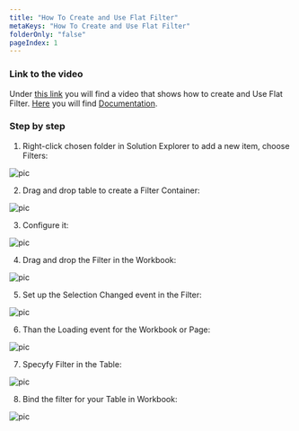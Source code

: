 ```yaml
---
title: "How To Create and Use Flat Filter"
metaKeys: "How To Create and Use Flat Filter"
folderOnly: "false"
pageIndex: 1
---
```



### Link to the video

Under [this link](https://profitbasedocs.blob.core.windows.net/videos/Filters%20-%20Creating%20and%20using%20flat%20filters.mp4) you will find a video that shows how to create and Use Flat Filter. [Here](../../filters/index.md) you will find [Documentation](../../filters/index.md).
<br/>

### Step by step


1. Right-click chosen folder in Solution Explorer to add a new item, choose Filters:

![pic](https://profitbasedocs.blob.core.windows.net/images/HTflF%20(1).png)

2. Drag and drop table to create a Filter Container: 

![pic](https://profitbasedocs.blob.core.windows.net/images/HTflF%20(2).png)

3. Configure it:
   
![pic](https://profitbasedocs.blob.core.windows.net/images/HTflF%20(3).png)


4. Drag and drop the Filter in the Workbook:

![pic](https://profitbasedocs.blob.core.windows.net/images/HTflF%20(4).png)

5. Set up the Selection Changed event in the Filter: 

![pic](https://profitbasedocs.blob.core.windows.net/images/HTflF%20(5).png)

6. Than the Loading event for the Workbook or Page:
   
![pic](https://profitbasedocs.blob.core.windows.net/images/HTflF%20(6).png)

7. Specyfy Filter in the Table:

![pic](https://profitbasedocs.blob.core.windows.net/images/HTflF%20(7).png)

8. Bind the filter for your Table in Workbook:

![pic](https://profitbasedocs.blob.core.windows.net/images/HTflF%20(8).png)

